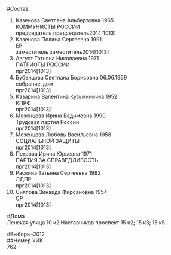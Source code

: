 #Состав  
1. Казенова Светлана Альбертовна 1965  
    КОММУНИСТЫ РОССИИ  
    председатель председатель2014[1013]  
2. Казенова Полина Сергеевна 1991  
    ЕР  
    заместитель заместитель2014[1013]  
3. Август Татьяна Николаевна 1971  
    ПАТРИОТЫ РОССИИ  
    прг2014[1013]  
4. Бубенцова Светлана Борисовна 06.06.1969  
    собрание-дом  
    прг2014[1013]  
5. Казарина Валентина Кузьминична 1952  
    КПРФ  
    прг2014[1013]  
6. Мезенцева Ирина Вадимовна 1990  
    Трудовая партия России  
    прг2014[1013]  
7. Мезенцева Любовь Васильевна 1958  
    СОЦИАЛЬНОЙ ЗАЩИТЫ  
    прг2014[1013]  
8. Петрова Ирина Юрьевна 1971  
    ПАРТИЯ ЗА СПРАВЕДЛИВОСТЬ  
    прг2014[1013]  
9. Раскина Татьяна Сергеевна 1982  
    ЛДПР  
    прг2014[1013]  
10. Сиялова Зинаида Фирсановна 1954  
    СР  
    прг2014[1013]  
  
#Дома  
Ленская улица 10 к2 Наставников проспект 15 к2; 15 к3; 15 к5  
  
#Выборы-2012  
##Номер УИК  
762  
